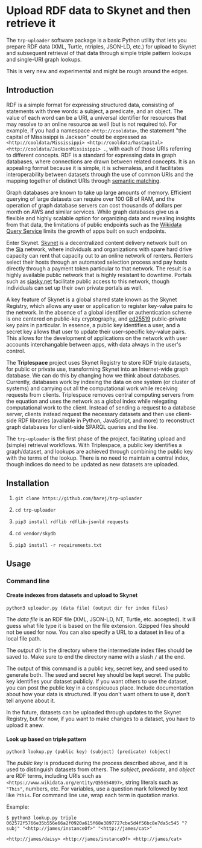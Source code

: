 # Upload RDF data to Skynet and then retrieve it

The `trp-uploader` software package is a basic Python utility that lets you prepare RDF data (XML, Turtle, ntriples, JSON-LD, etc.) for upload to Skynet and subsequent retrieval of that data through simple triple pattern lookups and single-URI graph lookups.

This is very new and experimental and might be rough around the edges.

## Introduction
RDF is a simple format for expressing structured data, consisting of statements with three words: a subject, a predicate, and an object. The value of each word can be a URI, a universal identifier for resources that may resolve to an online resource as well (but is not required to). For example, if you had a namespace `<http://cooldata>`, the statement "the capital of Mississippi is Jackson" could be expressed as `<http://cooldata/Mississippi> <http://cooldata/hasCapital> <http://cooldata/JacksonMissisippi> .`, with each of those URIs referring to different concepts. RDF is a standard for expressing data in graph databases, where connections are drawn between related concepts. It is an appealing format because it is simple, it is schemaless, and it facilitates interoperability between datasets through the use of common URIs and the mapping together of distinct URIs through [semantic matching](https://en.wikipedia.org/wiki/Semantic_matching).

Graph databases are known to take up large amounts of memory. Efficient querying of large datasets can require over 100 GB of RAM, and the operation of graph database servers can cost thousands of dollars per month on AWS and similar services. While graph databases give us a flexible and highly scalable option for organizing data and revealing insights from that data, the limitations of public endpoints such as the [Wikidata Query Service](https://query.wikidata.org) limits the growth of apps built on such endpoints.

Enter Skynet. [Skynet](https://siasky.net) is a decentralized content delivery network built on the [Sia](https://sia.tech) network, where individuals and organizations with spare hard drive capacity can rent that capacity out to an online network of renters. Renters select their hosts through an automated selection process and pay hosts directly through a payment token particular to that network. The result is a highly available public network that is highly resistant to downtime. Portals such as [siasky.net](https://siasky.net) facilitate public access to this network, though individuals can set up their own private portals as well.

A key feature of Skynet is a global shared state known as the Skynet Registry, which allows any user or application to register key-value pairs to the network. In the absence of a global identifier or authentication scheme is one centered on public-key cryptography, and [ed25519](https://ed25519.cr.yp.to) public-private key pairs in particular. In essence, a public key identifies a user, and a secret key allows that user to update their user-specific key-value pairs. This allows for the development of applications on the network with user accounts interchangable between apps, with data always in the user's control.

The **Triplespace** project uses Skynet Registry to store RDF triple datasets, for public or private use, transforming Skynet into an Internet-wide graph database. We can do this by changing how we think about databases. Currently, databases work by indexing the data on one system (or cluster of systems) and carrying out all the computational work while receiving requests from clients. Triplespace removes central computing servers from the equation and uses the network as a global index while relegating computational work to the client. Instead of sending a request to a database server, clients instead request the necessary datasets and then use client-side RDF libraries (available in Python, JavaScript, and more) to reconstruct graph databases for client-side SPARQL queries and the like.

The `trp-uploader` is the first phase of the project, facilitating upload and (simple) retrieval workflows. With Triplespace, a public key identifies a graph/dataset, and lookups are achieved through combining the public key with the terms of the lookup. There is no need to maintain a central index, though indices do need to be updated as new datasets are uploaded.

## Installation

1. `git clone https://github.com/harej/trp-uploader`

2. `cd trp-uploader`

3. `pip3 install rdflib rdflib-jsonld requests`

4. `cd vendor/skydb`

5. `pip3 install -r requirements.txt`

## Usage

### Command line

#### Create indexes from datasets and upload to Skynet

`python3 uploader.py (data file) (output dir for index files)`

The *data file* is an RDF file (XML, JSON-LD, NT, Turtle, etc. accepted). It will guess what file type it is based on the file extension. Gzipped files should not be used for now. You can also specify a URL to a dataset in lieu of a local file path.

The *output dir* is the directory where the intermediate index files should be saved to. Make sure to end the directory name with a slash `/` at the end.

The output of this command is a public key, secret key, and seed used to generate both. The seed and secret key should be kept secret. The public key identifies your dataset publicly. If you want others to use the dataset, you can post the public key in a conspicuous place. Include documentation about how your data is structured. If you don't want others to use it, don't tell anyone about it.

In the future, datasets can be uploaded through updates to the Skynet Registry, but for now, if you want to make changes to a dataset, you have to upload it anew.

#### Look up based on triple pattern

`python3 lookup.py (public key) (subject) (predicate) (object)`

The *public key* is produced during the process described above, and it is used to distinguish datasets from others. The *subject*, *predicate*, and *object* are RDF terms, including URIs such as `<https://www.wikidata.org/entity/Q55654897>`, string literals such as `"This"`, numbers, etc. For variables, use a question mark followed by text like `?this`. For command line use, wrap each term in quotation marks.

Example:

```
$ python3 lookup.py triple 062572f5766e35b556e66a2f0920a615f68e3897727cbe5d4f56bc8e7da5c545 "?subj" "<http://james/instanceOf>" "<http://james/cat>"

<http://james/daisy> <http://james/instanceOf> <http://james/cat>
```
